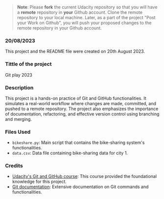 > **Note**: Please **fork** the current Udacity repository so that you will have a **remote** repository in **your** Github account. Clone the remote repository to your local machine. Later, as a part of the project "Post your Work on Github", you will push your proposed changes to the remote repository in your Github account.

### 20/08/2023
This project and the README file were created on 20th August 2023.

### Tittle of the project
Git play 2023

### Description
This project is a hands-on practice of Git and GitHub functionalities. It simulates a real-world workflow where changes are made, committed, and pushed to a remote repository. The project also emphasizes the importance of documentation, refactoring, and effective version control using branching and merging.

### Files Used
- `bikeshare.py`: Main script that contains the bike-sharing system's functionalities.
- `data.csv`: Data file containing bike-sharing data for city 1.

### Credits
- [Udacity's Git and GitHub course](https://www.udacity.com/course/version-control-with-git--ud123): This course provided the foundational knowledge for this project.
- [Git documentation](https://git-scm.com/doc): Extensive documentation on Git commands and functionalities.